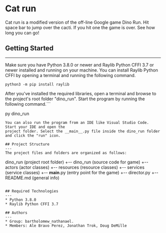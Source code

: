 # Cat run
Cat run is a modified version of the off-line Google game Dino Run. Hit space bar to jump over the cacti. If you hit one the game is over. See how long you can go!

## Getting Started
---
Make sure you have Python 3.8.0 or newer and Raylib Python CFFI 3.7 or newer installed and running on your machine. You can install Raylib Python CFFI by opening a terminal and running the following command.
```
python3 -m pip install raylib
```
After you've installed the required libraries, open a terminal and browse to the project's root folder "dino_run". Start the program by running the following command.```

py dino_run 
```
You can also run the program from an IDE like Visual Studio Code. Start your IDE and open the 
project folder. Select the __main__.py file inside the dino_run folder and click the "run" icon.

## Project Structure
---
The project files and folders are organized as follows:
```
dino_run                    (project root folder)
+-- dino_run                (source code for game)
  +-- actors                (actor classes)
  +-- resources             (resource classes)
  +-- services              (service classes)
  +-- __main__.py           (entry point for the game)
  +-- director.py
+-- README.md           (general info)
```

## Required Technologies
---
* Python 3.8.0
* Raylib Python CFFI 3.7

## Authors
---
* Group: bartholomew_nathanael. 
* Members: Ale Bravo Perez, Jonathan Trok, Doug DeMille

